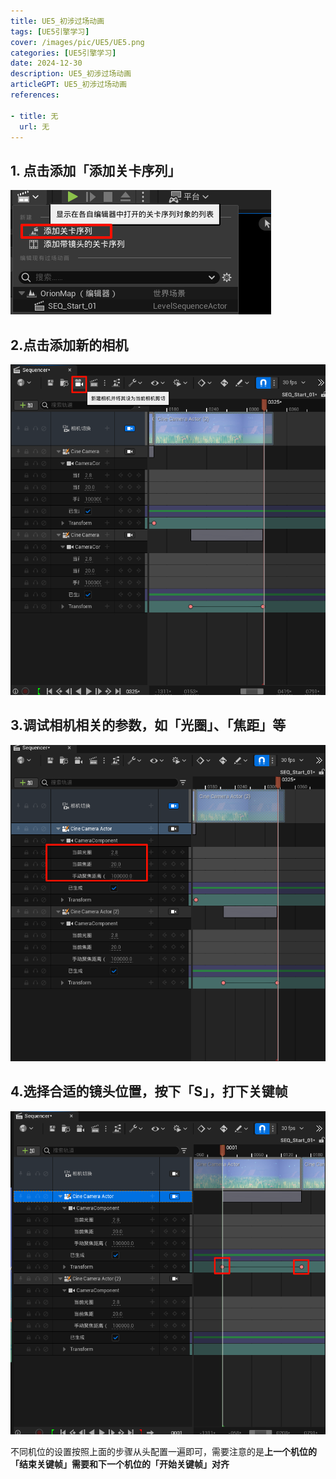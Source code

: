 ```yaml
---
title: UE5_初涉过场动画
tags: [UE5引擎学习]
cover: /images/pic/UE5/UE5.png
categories: [UE5引擎学习]
date: 2024-12-30
description: UE5_初涉过场动画
articleGPT: UE5_初涉过场动画
references:

- title: 无
  url: 无
---
```


## 1. 点击添加「添加关卡序列」

![img.png](../../public/images/pic/UE5/UE5_初涉过场动画/img.png)

## 2.点击添加新的相机

![image.png](../../public/images/pic/UE5/UE5_初涉过场动画/image2.png)

## 3.调试相机相关的参数，如「光圈」、「焦距」等

![image.png](../../public/images/pic/UE5/UE5_初涉过场动画/image3.png)

## 4.选择合适的镜头位置，按下「S」，打下关键帧

![image.png](../../public/images/pic/UE5/UE5_初涉过场动画/image4.png)

不同机位的设置按照上面的步骤从头配置一遍即可，需要注意的是**上一个机位的「结束关键帧」需要和下一个机位的「开始关键帧」对齐**
